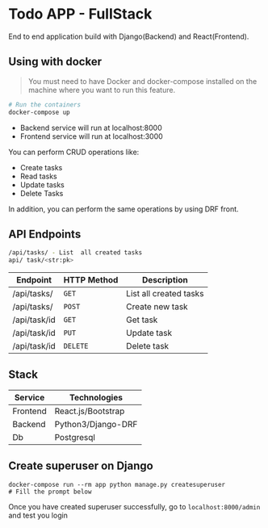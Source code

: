 # Todo APP - FullStack

End to end application build with Django(Backend) and React(Frontend).

## Using with docker

> You must need to have Docker and docker-compose installed on the machine where you want to run this feature.

```bash
# Run the containers
docker-compose up
```

- Backend service will run at localhost:8000
- Frontend service will run at localhost:3000

You can perform CRUD operations like:

- Create tasks
- Read tasks
- Update tasks
- Delete Tasks

In addition, you can perform the same operations by using DRF front.

## API Endpoints

```bash
/api/tasks/ - List  all created tasks
api/ task/<str:pk>
```

| Endpoint     | HTTP Method | Description            |
| ------------ | ----------- | ---------------------- |
| /api/tasks/  | `GET`       | List all created tasks |
| /api/tasks/  | `POST`      | Create new task        |
| /api/task/id | `GET`       | Get task               |
| /api/task/id | `PUT`       | Update task            |
| /api/task/id | `DELETE`    | Delete task            |

## Stack

| Service  | Technologies       |
| -------- | ------------------ |
| Frontend | React.js/Bootstrap |
| Backend  | Python3/Django-DRF |
| Db       | Postgresql         |

## Create superuser on Django

```
docker-compose run --rm app python manage.py createsuperuser
# Fill the prompt below
```

Once you have created superuser successfully, go to `localhost:8000/admin` and test you login
